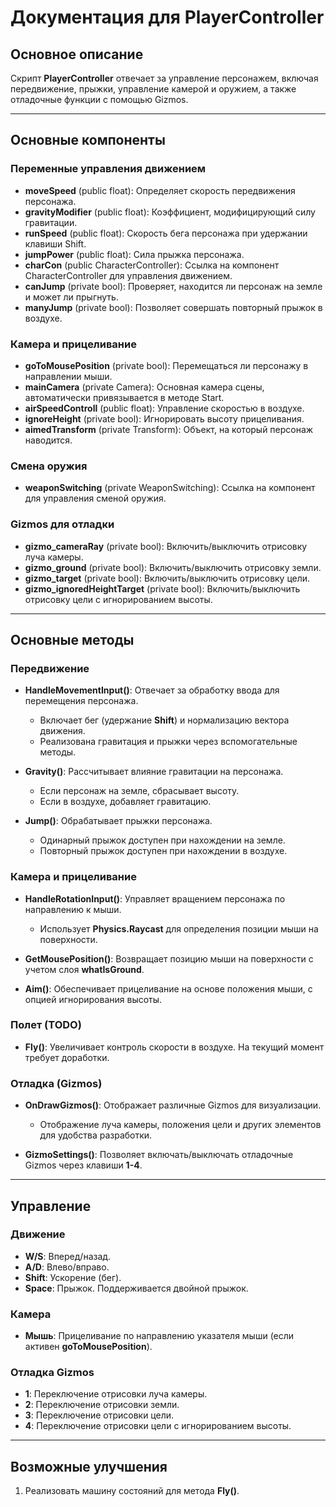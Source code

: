 # Документация для PlayerController

## Основное описание

Скрипт **PlayerController** отвечает за управление персонажем, включая передвижение, прыжки, управление камерой и оружием, а также отладочные функции с помощью Gizmos.

---

## Основные компоненты

### Переменные управления движением

- **moveSpeed** (public float): Определяет скорость передвижения персонажа.
- **gravityModifier** (public float): Коэффициент, модифицирующий силу гравитации.
- **runSpeed** (public float): Скорость бега персонажа при удержании клавиши Shift.
- **jumpPower** (public float): Сила прыжка персонажа.
- **charCon** (public CharacterController): Ссылка на компонент CharacterController для управления движением.
- **canJump** (private bool): Проверяет, находится ли персонаж на земле и может ли прыгнуть.
- **manyJump** (private bool): Позволяет совершать повторный прыжок в воздухе.

### Камера и прицеливание

- **goToMousePosition** (private bool): Перемещаться ли персонажу в направлении мыши.
- **mainCamera** (private Camera): Основная камера сцены, автоматически привязывается в методе Start.
- **airSpeedControll** (public float): Управление скоростью в воздухе.
- **ignoreHeight** (private bool): Игнорировать высоту прицеливания.
- **aimedTransform** (private Transform): Объект, на который персонаж наводится.

### Смена оружия

- **weaponSwitching** (private WeaponSwitching): Ссылка на компонент для управления сменой оружия.

### Gizmos для отладки

- **gizmo\_cameraRay** (private bool): Включить/выключить отрисовку луча камеры.
- **gizmo\_ground** (private bool): Включить/выключить отрисовку земли.
- **gizmo\_target** (private bool): Включить/выключить отрисовку цели.
- **gizmo\_ignoredHeightTarget** (private bool): Включить/выключить отрисовку цели с игнорированием высоты.

---

## Основные методы

### Передвижение

- **HandleMovementInput()**: Отвечает за обработку ввода для перемещения персонажа.

  - Включает бег (удержание **Shift**) и нормализацию вектора движения.
  - Реализована гравитация и прыжки через вспомогательные методы.

- **Gravity()**: Рассчитывает влияние гравитации на персонажа.

  - Если персонаж на земле, сбрасывает высоту.
  - Если в воздухе, добавляет гравитацию.

- **Jump()**: Обрабатывает прыжки персонажа.

  - Одинарный прыжок доступен при нахождении на земле.
  - Повторный прыжок доступен при нахождении в воздухе.

### Камера и прицеливание

- **HandleRotationInput()**: Управляет вращением персонажа по направлению к мыши.

  - Использует **Physics.Raycast** для определения позиции мыши на поверхности.

- **GetMousePosition()**: Возвращает позицию мыши на поверхности с учетом слоя **whatIsGround**.

- **Aim()**: Обеспечивает прицеливание на основе положения мыши, с опцией игнорирования высоты.

### Полет (TODO)

- **Fly()**: Увеличивает контроль скорости в воздухе. На текущий момент требует доработки.

### Отладка (Gizmos)

- **OnDrawGizmos()**: Отображает различные Gizmos для визуализации.

  - Отображение луча камеры, положения цели и других элементов для удобства разработки.

- **GizmoSettings()**: Позволяет включать/выключать отладочные Gizmos через клавиши **1-4**.

---

## Управление

### Движение

- **W/S**: Вперед/назад.
- **A/D**: Влево/вправо.
- **Shift**: Ускорение (бег).
- **Space**: Прыжок. Поддерживается двойной прыжок.

### Камера

- **Мышь**: Прицеливание по направлению указателя мыши (если активен **goToMousePosition**).

### Отладка Gizmos

- **1**: Переключение отрисовки луча камеры.
- **2**: Переключение отрисовки земли.
- **3**: Переключение отрисовки цели.
- **4**: Переключение отрисовки цели с игнорированием высоты.

---

## Возможные улучшения

1. Реализовать машину состояний для метода **Fly()**.
